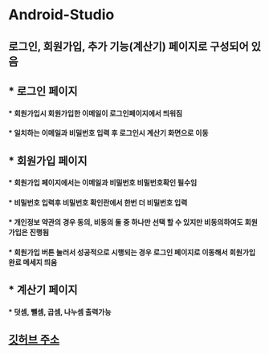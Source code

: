 # Android-Studio

##  로그인, 회원가입, 추가 기능(계산기) 페이지로 구성되어 있음
## * 로그인 페이지
####  * 회원가입시 회원가입한 이메일이 로그인페이지에서 띄워짐
####  * 일치하는 이메일과 비밀번호 입력 후 로그인시 계산기 화면으로 이동
## * 회원가입 페이지
####  * 회원가입 페이지에서는 이메일과 비밀번호 비밀번호확인 필수임
####  * 비밀번호 입력후 비밀번호 확인란에서 한번 더 비밀번호 입력
####  * 개인정보 약관의 경우 동의, 비동의 둘 중 하나만 선택 할 수 있지만 비동의하여도 회원가입은 진행됨
####  * 회원가입 버튼 눌러서 성공적으로 시행되는 경우 로그인 페이지로 이동해서 회원가입 완료 메세지 띄움
## * 계산기 페이지
####  * 덧셈, 뺄셈, 곱셈, 나누셈 출력가능

## [깃허브 주소](https://github.com/20162791/Android-Studio.git)
